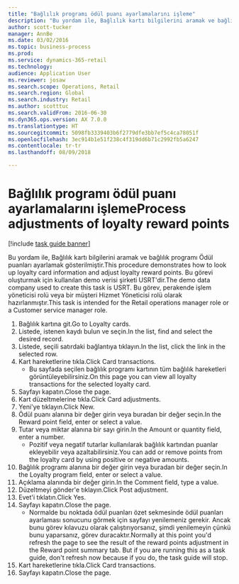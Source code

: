 ```yaml
--- 
title: "Bağlılık programı ödül puanı ayarlamalarını işleme"
description: "Bu yordam ile, Bağlılık kartı bilgilerini aramak ve bağlılık programı Ödül puanları ayarlamak gösterilmiştir."
author: scott-tucker
manager: AnnBe
ms.date: 03/02/2016
ms.topic: business-process
ms.prod: 
ms.service: dynamics-365-retail
ms.technology: 
audience: Application User
ms.reviewer: josaw
ms.search.scope: Operations, Retail
ms.search.region: Global
ms.search.industry: Retail
ms.author: scotttuc
ms.search.validFrom: 2016-06-30
ms.dyn365.ops.version: AX 7.0.0
ms.translationtype: HT
ms.sourcegitcommit: 5098fb3339403b6f2779dfe3bb7ef5c4ca78051f
ms.openlocfilehash: 3ec914b1e51f238c4f319dd6b71c2992fb5a6247
ms.contentlocale: tr-tr
ms.lasthandoff: 08/09/2018

---
```

# <a name="process-adjustments-of-loyalty-reward-points"></a><span data-ttu-id="fc8ea-103">Bağlılık programı ödül puanı ayarlamalarını işleme</span><span class="sxs-lookup"><span data-stu-id="fc8ea-103">Process adjustments of loyalty reward points</span></span>

[!include [task guide banner](../includes/task-guide-banner.md)]

<span data-ttu-id="fc8ea-104">Bu yordam ile, Bağlılık kartı bilgilerini aramak ve bağlılık programı Ödül puanları ayarlamak gösterilmiştir.</span><span class="sxs-lookup"><span data-stu-id="fc8ea-104">This procedure demonstrates how to look up loyalty card information and adjust loyalty reward points.</span></span> <span data-ttu-id="fc8ea-105">Bu görevi oluşturmak için kullanılan demo verisi şirketi USRT'dir.</span><span class="sxs-lookup"><span data-stu-id="fc8ea-105">The demo data company used to create this task is USRT.</span></span> <span data-ttu-id="fc8ea-106">Bu görev, perakende işlem yöneticisi rolü veya bir müşteri Hizmet Yöneticisi rolü olarak hazırlanmıştır.</span><span class="sxs-lookup"><span data-stu-id="fc8ea-106">This task is intended for the Retail operations manager role or a Customer service manager role.</span></span>

1. <span data-ttu-id="fc8ea-107">Bağlılık kartına git.</span><span class="sxs-lookup"><span data-stu-id="fc8ea-107">Go to Loyalty cards.</span></span>
2. <span data-ttu-id="fc8ea-108">Listede, istenen kaydı bulun ve seçin.</span><span class="sxs-lookup"><span data-stu-id="fc8ea-108">In the list, find and select the desired record.</span></span>
3. <span data-ttu-id="fc8ea-109">Listede, seçili satırdaki bağlantıya tıklayın.</span><span class="sxs-lookup"><span data-stu-id="fc8ea-109">In the list, click the link in the selected row.</span></span>
4. <span data-ttu-id="fc8ea-110">Kart hareketlerine tıkla.</span><span class="sxs-lookup"><span data-stu-id="fc8ea-110">Click Card transactions.</span></span>
    * <span data-ttu-id="fc8ea-111">Bu sayfada seçilen bağlılık programı kartının tüm bağlılık hareketleri görüntüleyebilirsiniz.</span><span class="sxs-lookup"><span data-stu-id="fc8ea-111">On this page you can view all loyalty transactions for the selected loyalty card.</span></span>  
5. <span data-ttu-id="fc8ea-112">Sayfayı kapatın.</span><span class="sxs-lookup"><span data-stu-id="fc8ea-112">Close the page.</span></span>
6. <span data-ttu-id="fc8ea-113">Kart düzeltmelerine tıkla.</span><span class="sxs-lookup"><span data-stu-id="fc8ea-113">Click Card adjustments.</span></span>
7. <span data-ttu-id="fc8ea-114">Yeni'ye tıklayın.</span><span class="sxs-lookup"><span data-stu-id="fc8ea-114">Click New.</span></span>
8. <span data-ttu-id="fc8ea-115">Ödül puanı alanına bir değer girin veya buradan bir değer seçin.</span><span class="sxs-lookup"><span data-stu-id="fc8ea-115">In the Reward point field, enter or select a value.</span></span>
9. <span data-ttu-id="fc8ea-116">Tutar veya miktar alanına bir sayı girin.</span><span class="sxs-lookup"><span data-stu-id="fc8ea-116">In the Amount or quantity field, enter a number.</span></span>
    * <span data-ttu-id="fc8ea-117">Pozitif veya negatif tutarlar kullanılarak bağlılık kartından puanlar ekleyebilir veya azaltabilirsiniz.</span><span class="sxs-lookup"><span data-stu-id="fc8ea-117">You can add or remove points from the loyalty card by using positive or negative amounts.</span></span>  
10. <span data-ttu-id="fc8ea-118">Bağlılık programı alanına bir değer girin veya buradan bir değer seçin.</span><span class="sxs-lookup"><span data-stu-id="fc8ea-118">In the Loyalty program field, enter or select a value.</span></span>
11. <span data-ttu-id="fc8ea-119">Açıklama alanında bir değer girin.</span><span class="sxs-lookup"><span data-stu-id="fc8ea-119">In the Comment field, type a value.</span></span>
12. <span data-ttu-id="fc8ea-120">Düzeltmeyi gönder'e tıklayın.</span><span class="sxs-lookup"><span data-stu-id="fc8ea-120">Click Post adjustment.</span></span>
13. <span data-ttu-id="fc8ea-121">Evet'i tıklatın.</span><span class="sxs-lookup"><span data-stu-id="fc8ea-121">Click Yes.</span></span>
14. <span data-ttu-id="fc8ea-122">Sayfayı kapatın.</span><span class="sxs-lookup"><span data-stu-id="fc8ea-122">Close the page.</span></span>
    * <span data-ttu-id="fc8ea-123">Normalde bu noktada ödül puanları özet sekmesinde ödül puanları ayarlaması sonucunu görmek için sayfayı yenilemeniz gerekir. Ancak bunu görev kılavuzu olarak çalıştırıyorsanız, şimdi yenilemeyin çünkü bunu yaparsanız, görev duracaktır.</span><span class="sxs-lookup"><span data-stu-id="fc8ea-123">Normally at this point you'd refresh the page to see the result of the reward points adjustment in the Reward point summary tab. But if you are running this as a task guide, don't refresh now because if you do, the task guide will stop.</span></span>  
15. <span data-ttu-id="fc8ea-124">Kart hareketlerine tıkla.</span><span class="sxs-lookup"><span data-stu-id="fc8ea-124">Click Card transactions.</span></span>
16. <span data-ttu-id="fc8ea-125">Sayfayı kapatın.</span><span class="sxs-lookup"><span data-stu-id="fc8ea-125">Close the page.</span></span>



